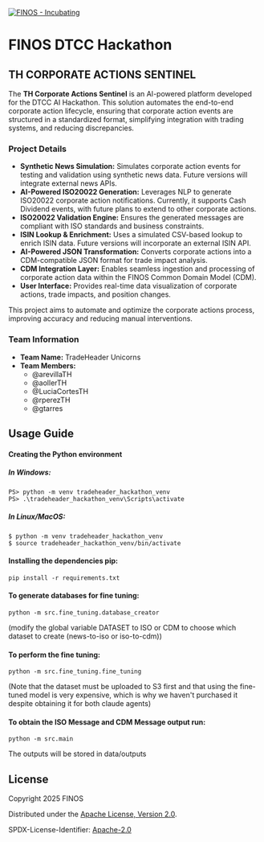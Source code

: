 [![FINOS - Incubating](https://cdn.jsdelivr.net/gh/finos/contrib-toolbox@master/images/badge-incubating.svg)](https://finosfoundation.atlassian.net/wiki/display/FINOS/Incubating)

# FINOS DTCC Hackathon 


## TH CORPORATE ACTIONS SENTINEL

The **TH Corporate Actions Sentinel** is an AI-powered platform developed for the DTCC AI Hackathon. This solution automates the end-to-end corporate action lifecycle, ensuring that corporate action events are structured in a standardized format, simplifying integration with trading systems, and reducing discrepancies. 

### Project Details
- **Synthetic News Simulation:** Simulates corporate action events for testing and validation using synthetic news data. Future versions will integrate external news APIs.
- **AI-Powered ISO20022 Generation:** Leverages NLP to generate ISO20022 corporate action notifications. Currently, it supports Cash Dividend events, with future plans to extend to other corporate actions.
- **ISO20022 Validation Engine:** Ensures the generated messages are compliant with ISO standards and business constraints.
- **ISIN Lookup & Enrichment:** Uses a simulated CSV-based lookup to enrich ISIN data. Future versions will incorporate an external ISIN API.
- **AI-Powered JSON Transformation:** Converts corporate actions into a CDM-compatible JSON format for trade impact analysis.
- **CDM Integration Layer:** Enables seamless ingestion and processing of corporate action data within the FINOS Common Domain Model (CDM).
- **User Interface:** Provides real-time data visualization of corporate actions, trade impacts, and position changes.

This project aims to automate and optimize the corporate actions process, improving accuracy and reducing manual interventions.

### Team Information

- **Team Name:** TradeHeader Unicorns
- **Team Members:**
    - @arevillaTH
    - @aollerTH
    - @LuciaCortesTH
    - @rperezTH
    - @gtarres

## Usage Guide

#### Creating the Python environment

##### In Windows:

    PS> python -m venv tradeheader_hackathon_venv 
    PS> .\tradeheader_hackathon_venv\Scripts\activate

##### In Linux/MacOS:

    $ python -m venv tradeheader_hackathon_venv  
    $ source tradeheader_hackathon_venv/bin/activate

#### Installing the dependencies  pip:

    pip install -r requirements.txt 

#### To generate databases for fine tuning:

    python -m src.fine_tuning.database_creator  
    
(modify the global variable DATASET to ISO or CDM
    to choose which dataset to create (news-to-iso or iso-to-cdm))

#### To perform the fine tuning:

    python -m src.fine_tuning.fine_tuning
    
(Note that the dataset must be uploaded to S3 first and that using the fine-tuned model is very expensive, which is why we haven't purchased it despite obtaining it for both claude agents)

#### To obtain the ISO Message and CDM Message output run:
    python -m src.main

The outputs will be stored in data/outputs

## License

Copyright 2025 FINOS

Distributed under the [Apache License, Version 2.0](http://www.apache.org/licenses/LICENSE-2.0).

SPDX-License-Identifier: [Apache-2.0](https://spdx.org/licenses/Apache-2.0)





